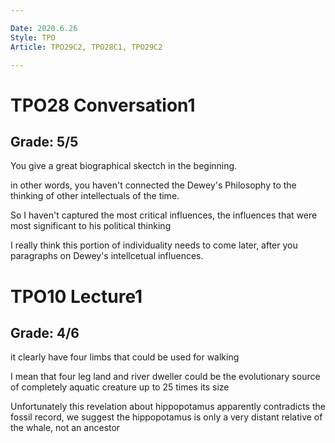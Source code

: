 ```yaml
---

Date: 2020.6.26
Style: TPO
Article: TPO29C2, TPO28C1, TPO29C2

---
```

# TPO28 Conversation1
## Grade: 5/5

You give a great biographical skectch in the beginning.

in other words, you haven't connected the Dewey's Philosophy to the thinking of other intellectuals of the time.

So I haven't captured the most critical influences, the influences that were most significant to his political thinking

I really think this portion of individuality needs to come later, after you paragraphs on Dewey's intellcetual influences.



# TPO10 Lecture1
## Grade: 4/6

it clearly have four limbs that could be used for walking

I mean that four leg land and river dweller could be the evolutionary source of completely aquatic creature up to 25 times its size

Unfortunately this revelation about hippopotamus apparently contradicts the fossil record, we suggest the hippopotamus is only a very distant relative of the whale, not an ancestor